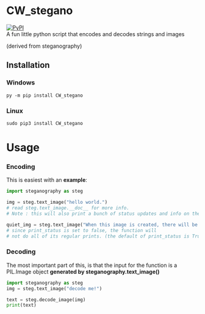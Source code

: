 # CW_stegano
[![PyPI](https://img.shields.io/pypi/v/nine.svg?maxAge=2592000)](https://pypi.python.org/pypi?:action=display&name=CW_stegano&version=1.0.0)    
A fun little python script that encodes and decodes strings and images    

(derived from steganography)

## Installation
### Windows
```batch
py -m pip install CW_stegano
```
### Linux
```Shell
sudo pip3 install CW_stegano
```
# Usage
### Encoding
This is easiest with an **example**:
```Python
import steganography as steg

img = steg.text_image("hello world.")
# read steg.text_image.__doc__ for more info.
# Note : this will also print a bunch of status updates and info on the computation

quiet_img = steg.text_image("When this image is created, there will be no printing",print_status=False)
# since print_status is set to false, the function will 
# not do all of its regular prints. (the default of print_status is True)
```
### Decoding
The most important part of this, is that the input for the function is a PIL.Image object **generated by steganography.text_image()**
```Python
import steganography as steg
img = steg.text_image("decode me!")

text = steg.decode_image(img)
print(text)
```
